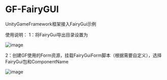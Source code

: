 # GF-FairyGUI
UnityGameFramework框架接入FairyGui示例

使用说明：
1：将FairyGui导出目录设置为

![image](https://user-images.githubusercontent.com/48158713/159961820-7456bdd8-1d6e-4649-8e6f-74b7adb7c425.png)

2：创建GF使用的Form资源，挂载FairyGuiForm脚本（根据需要自定义），选择FairyGui包和ComponentName

![image](https://user-images.githubusercontent.com/48158713/226927001-e577f7c1-4968-48b2-b533-a67c42630b9b.png)
